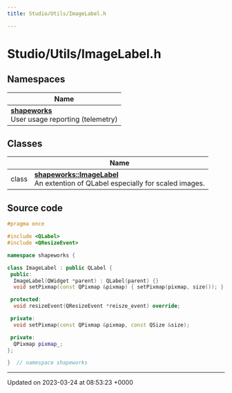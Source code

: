 ```yaml
---
title: Studio/Utils/ImageLabel.h

---
```


# Studio/Utils/ImageLabel.h



## Namespaces

| Name           |
| -------------- |
| **[shapeworks](../Namespaces/namespaceshapeworks.md)** <br>User usage reporting (telemetry)  |

## Classes

|                | Name           |
| -------------- | -------------- |
| class | **[shapeworks::ImageLabel](../Classes/classshapeworks_1_1ImageLabel.md)** <br>An extention of QLabel especially for scaled images.  |




## Source code

```cpp
#pragma once

#include <QLabel>
#include <QResizeEvent>

namespace shapeworks {

class ImageLabel : public QLabel {
 public:
  ImageLabel(QWidget *parent) : QLabel(parent) {}
  void setPixmap(const QPixmap &pixmap) { setPixmap(pixmap, size()); }

 protected:
  void resizeEvent(QResizeEvent *reisze_event) override;

 private:
  void setPixmap(const QPixmap &pixmap, const QSize &size);

 private:
  QPixmap pixmap_;
};

}  // namespace shapeworks
```


-------------------------------

Updated on 2023-03-24 at 08:53:23 +0000
